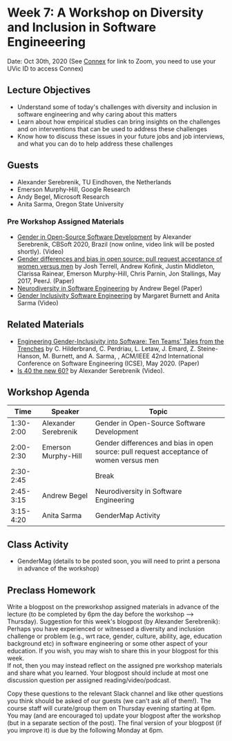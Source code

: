 # Week 7: A Workshop on Diversity and Inclusion in Software Engineeering

Date: Oct 30th, 2020
(See [Connex]( https://connex.csc.uvic.ca/portal/site/emse2020) for link to Zoom, you need to use your UVic ID to access Connex)

## Lecture Objectives

- Understand some of today's challenges with diversity and inclusion in software engineering and why caring about this matters
- Learn about how empirical studies can bring insights on the challenges and on interventions that can be used to address these challenges
- Know how to discuss these issues in your future jobs and job interviews, and what you can do to help address these challenges

## Guests
- Alexander Serebrenik, TU Eindhoven, the Netherlands
- Emerson Murphy-Hill, Google Research
- Andy Begel, Microsoft Research
- Anita Sarma, Oregon State University

### Pre Workshop Assigned Materials 
- [Gender in Open-Source Software Development](https://cbsoft2020.imd.ufrn.br/palestrante.php?id=alexander) by Alexander Serebrenik, CBSoft 2020, Brazil (now online, video link will be posted shortly). (Video)
- [Gender differences and bias in open source: pull request acceptance of women versus men](https://peerj.com/articles/cs-111/) by Josh Terrell, Andrew Kofink, Justin Middleton, Clarissa Rainear, Emerson Murphy-Hill, Chris Parnin, Jon Stallings,  May 2017, PeerJ. (Paper)
- [Neurodiversity in Software Engineering]() by Andrew Begel (Paper)
- [Gender Inclusivity Software Engineering](https://www.youtube.com/watch?v=tgSn-Ao0VTk) by Margaret Burnett and Anita Sarma (Video)

## Related Materials
- [Engineering Gender-Inclusivity into Software: Ten Teams’ Tales from the Trenches](http://web.engr.oregonstate.edu/~sarmaa/wp-content/uploads/2020/08/icse20-genderMag-practices.pdf) by C. Hilderbrand, C. Perdriau, L. Letaw, J. Emard, Z. Steine-Hanson, M. Burnett, and A. Sarma, , ACM/IEEE 42nd International Conference on Software Engineering (ICSE), May 2020. (Paper)
- [Is 40 the new 60?](https://www.youtube.com/watch?v=a7tt18Gh8M0&feature=emb_logo) by Alexander Serebrenik (Video). 

## Workshop Agenda 

| Time | Speaker | Topic | 
| ------- | ------------------- | --------------------------------- | 
| 1:30-2:00 |  Alexander Serebrenik | Gender in Open-Source Software Development  | 
| 2:00-2:30 |  Emerson Murphy-Hill | Gender differences and bias in open source: pull request acceptance of women versus men |
| 2:30-2:45 |  | Break |
| 2:45-3:15 | Andrew Begel | Neurodiversity in Software Engineering |
| 3:15-4:20 | Anita Sarma| GenderMap Activity |

## Class Activity
- GenderMag (details to be posted soon, you will need to print a persona in advance of the workshop)

## Preclass Homework

Write a blogpost on the preworkshop assigned materials in advance of the lecture 
(to be completed by 6pm the day before the workshop --> Thursday).
Suggestion for this week's blogpost (by Alexander Serebrenik):  Perhaps you have experienced or witnessed a diversity and inclusion challenge or problem (e.g., wrt race, gender, culture, ability, age, education background etc) in software engineering or some other aspect of your education. If you wish, you may wish to share this in your blogpost for this week.  
If not, then you may instead reflect on the assigned pre workshop materials and share what you learned.
Your blogpost should include at most one discussion question per assigned reading/video/podcast.

Copy these questions to the relevant Slack channel and like other questions you think should be asked of our guests (we can't ask all of them!). 
The course staff will curate/group them on Thursday evening starting at 6pm. 
You may (and are encouraged to) update your blogpost after the workshop (but in a separate section of the post). 
The final version of your blogpost (if you improve it) is due by the following Monday at 6pm.

